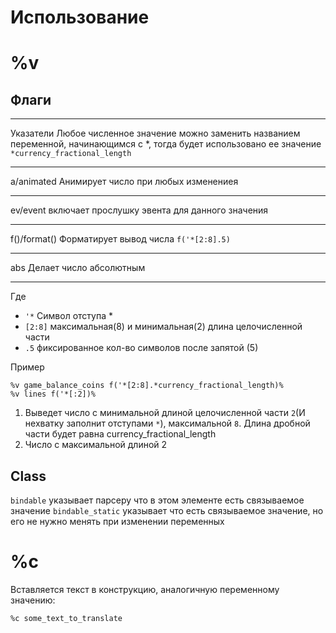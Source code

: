 Использование
===

%v
===

Флаги
---

---
Указатели
Любое численное значение можно заменить названием переменной, начинающимся с \*, тогда будет использовано ее значение
`*currency_fractional_length`

---

a/animated
Анимирует число при любых изменениея

---

ev/event
включает прослушку эвента для данного значения

---

f()/format()
Форматирует вывод числа
`f('*[2:8].5)`

---

abs
Делает число абсолютным

---

Где
 - `'*` Символ отступа *
 - `[2:8]` максимальная(8) и минимальная(2) длина целочисленной части
 - `.5` фиксированное кол-во символов после запятой (5)

Пример

```
%v game_balance_coins f('*[2:8].*currency_fractional_length)%
%v lines f('*[:2])%
```
1. Выведет число с минимальной длиной целочисленной части `2`(И нехватку заполнит отступами `*`), максимальной `8`. Длина дробной части будет равна currency_fractional_length
2. Число с максимальной длиной 2

Class
---

`bindable` указывает парсеру что в этом элементе есть связываемое значение
`bindable_static` указывает что есть связываемое значение, но его не нужно менять при изменении переменных

%c
===

Вставляется текст в конструкцию, аналогичную переменному значению:

`%c some_text_to_translate`
